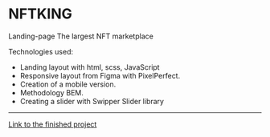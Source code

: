 # NFTKING

Landing-page The largest NFT marketplace

Technologies used:
+ Landing layout with html, scss, JavaScript
+ Responsive layout from Figma with PixelPerfect.
+ Creation of a mobile version.
+ Methodology BEM.
+ Creating a slider with Swipper Slider library

** **
[Link to the finished project](https://maria-digital.github.io/NFTKING/)
